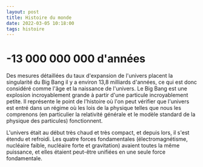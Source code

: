 ```yaml
---
layout: post
title: Histoire du monde
date: 2022-03-05 10:18:00
tags: histoire
---
```


# -13 000 000 000 d'années

Des mesures détaillées du taux d'expansion de l'univers placent la singularité du Big Bang il y a environ 13,8 milliards d'années, ce qui est donc considéré comme l'âge et la naissance de l'univers. Le Big Bang est une explosion incroyablement grande à partir d'une particule incroyablement petite. Il représente le point de l'histoire où l'on peut vérifier que l'univers est entré dans un régime où les lois de la physique telles que nous les comprenons (en particulier la relativité générale et le modèle standard de la physique des particules) fonctionnent.

L'univers était au début très chaud et très compact, et depuis lors, il s'est étendu et refroidi. Les quatre forces fondamentales (électromagnétisme, nucléaire faible, nucléaire forte et gravitation) avaient toutes la même puissance, et elles étaient peut-être unifiées en une seule force fondamentale.  